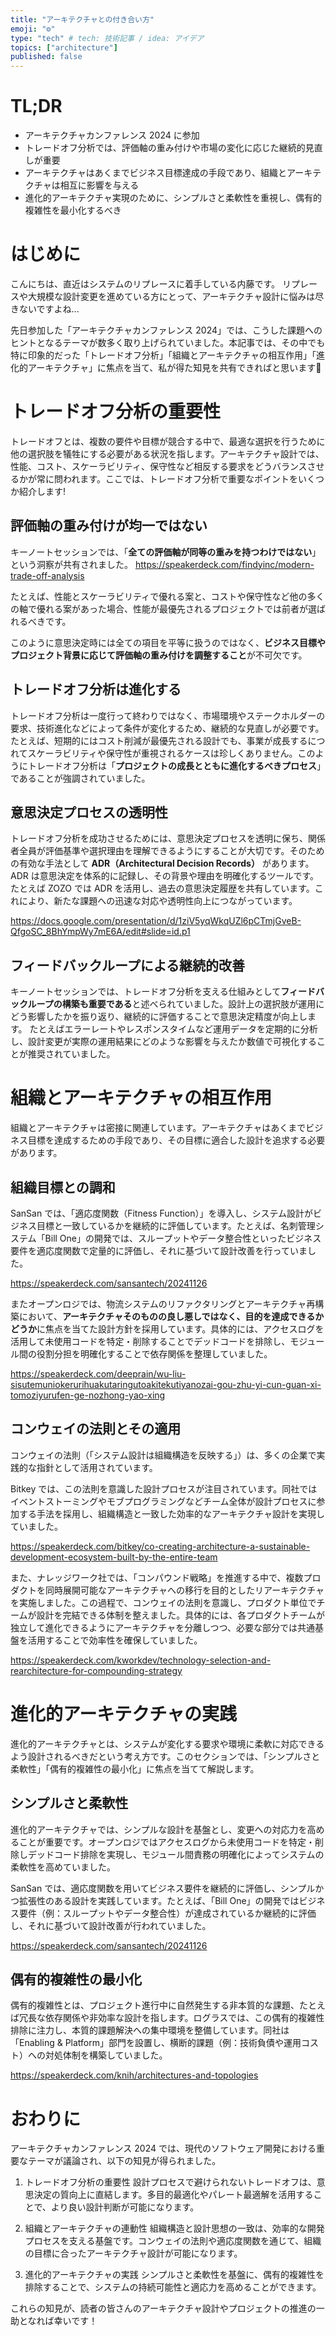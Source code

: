 ```yaml
---
title: "アーキテクチャとの付き合い方"
emoji: "⚙️"
type: "tech" # tech: 技術記事 / idea: アイデア
topics: ["architecture"]
published: false
---
```


# TL;DR

- アーキテクチャカンファレンス 2024 に参加
- トレードオフ分析では、評価軸の重み付けや市場の変化に応じた継続的見直しが重要
- アーキテクチャはあくまでビジネス目標達成の手段であり、組織とアーキテクチャは相互に影響を与える
- 進化的アーキテクチャ実現のために、シンプルさと柔軟性を重視し、偶有的複雑性を最小化するべき

# はじめに

こんにちは、直近はシステムのリプレースに着手している内藤です。
リプレースや大規模な設計変更を進めている方にとって、アーキテクチャ設計に悩みは尽きないですよね...

先日参加した「アーキテクチャカンファレンス 2024」では、こうした課題へのヒントとなるテーマが数多く取り上げられていました。本記事では、その中でも特に印象的だった「トレードオフ分析」「組織とアーキテクチャの相互作用」「進化的アーキテクチャ」に焦点を当て、私が得た知見を共有できればと思います👋

# トレードオフ分析の重要性

<!-- textlint-disable -->

トレードオフとは、複数の要件や目標が競合する中で、最適な選択を行うために他の選択肢を犠牲にする必要がある状況を指します。アーキテクチャ設計では、性能、コスト、スケーラビリティ、保守性など相反する要求をどうバランスさせるかが常に問われます。ここでは、トレードオフ分析で重要なポイントをいくつか紹介します!

<!-- textlint-enable -->

## 評価軸の重み付けが均一ではない

キーノートセッションでは、「**全ての評価軸が同等の重みを持つわけではない**」という洞察が共有されました。
https://speakerdeck.com/findyinc/modern-trade-off-analysis

たとえば、性能とスケーラビリティで優れる案と、コストや保守性など他の多くの軸で優れる案があった場合、性能が最優先されるプロジェクトでは前者が選ばれるべきです。

このように意思決定時には全ての項目を平等に扱うのではなく、**ビジネス目標やプロジェクト背景に応じて評価軸の重み付けを調整すること**が不可欠です。

## トレードオフ分析は進化する

トレードオフ分析は一度行って終わりではなく、市場環境やステークホルダーの要求、技術進化などによって条件が変化するため、継続的な見直しが必要です。
たとえば、短期的にはコスト削減が最優先される設計でも、事業が成長するにつれてスケーラビリティや保守性が重視されるケースは珍しくありません。このようにトレードオフ分析は「**プロジェクトの成長とともに進化するべきプロセス**」であることが強調されていました。

## 意思決定プロセスの透明性

トレードオフ分析を成功させるためには、意思決定プロセスを透明に保ち、関係者全員が評価基準や選択理由を理解できるようにすることが大切です。そのための有効な手法として **ADR（Architectural Decision Records）** があります。ADR は意思決定を体系的に記録し、その背景や理由を明確化するツールです。
たとえば ZOZO では ADR を活用し、過去の意思決定履歴を共有しています。これにより、新たな課題への迅速な対応や透明性向上につながっています。

https://docs.google.com/presentation/d/1ziV5yqWkqUZl6pCTmjGveB-QfgoSC_8BhYmpWy7mE6A/edit#slide=id.p1

## フィードバックループによる継続的改善

キーノートセッションでは、トレードオフ分析を支える仕組みとして**フィードバックループの構築も重要である**と述べられていました。設計上の選択肢が運用にどう影響したかを振り返り、継続的に評価することで意思決定精度が向上します。
たとえばエラーレートやレスポンスタイムなど運用データを定期的に分析し、設計変更が実際の運用結果にどのような影響を与えたか数値で可視化することが推奨されていました。

# 組織とアーキテクチャの相互作用

組織とアーキテクチャは密接に関連しています。アーキテクチャはあくまでビジネス目標を達成するための手段であり、その目標に適合した設計を追求する必要があります。

## 組織目標との調和

<!-- textlint-disable -->

SanSan では、「適応度関数（Fitness Function）」を導入し、システム設計がビジネス目標と一致しているかを継続的に評価しています。たとえば、名刺管理システム「Bill One」の開発では、スループットやデータ整合性といったビジネス要件を適応度関数で定量的に評価し、それに基づいて設計改善を行っていました。

<!-- textlint-enable -->

https://speakerdeck.com/sansantech/20241126

またオープンロジでは、物流システムのリファクタリングとアーキテクチャ再構築において、**アーキテクチャそのものの良し悪しではなく、目的を達成できるかどうか**に焦点を当てた設計方針を採用しています。具体的には、アクセスログを活用して未使用コードを特定・削除することでデッドコードを排除し、モジュール間の役割分担を明確化することで依存関係を整理していました。

https://speakerdeck.com/deeprain/wu-liu-sisutemuniokerurihuakutaringutoakitekutiyanozai-gou-zhu-yi-cun-guan-xi-tomoziyurufen-ge-nozhong-yao-xing

## コンウェイの法則とその適用

コンウェイの法則（「システム設計は組織構造を反映する」）は、多くの企業で実践的な指針として活用されています。

Bitkey では、この法則を意識した設計プロセスが注目されています。同社ではイベントストーミングやモブプログラミングなどチーム全体が設計プロセスに参加する手法を採用し、組織構造と一致した効率的なアーキテクチャ設計を実現していました。

https://speakerdeck.com/bitkey/co-creating-architecture-a-sustainable-development-ecosystem-built-by-the-entire-team

また、ナレッジワーク社では、「コンパウンド戦略」を推進する中で、複数プロダクトを同時展開可能なアーキテクチャへの移行を目的としたリアーキテクチャを実施しました。この過程で、コンウェイの法則を意識し、プロダクト単位でチームが設計を完結できる体制を整えました。具体的には、各プロダクトチームが独立して進化できるようにアーキテクチャを分離しつつ、必要な部分では共通基盤を活用することで効率性を確保していました。

https://speakerdeck.com/kworkdev/technology-selection-and-rearchitecture-for-compounding-strategy

# 進化的アーキテクチャの実践

進化的アーキテクチャとは、システムが変化する要求や環境に柔軟に対応できるよう設計されるべきだという考え方です。このセクションでは、「シンプルさと柔軟性」「偶有的複雑性の最小化」に焦点を当てて解説します。

## シンプルさと柔軟性

進化的アーキテクチャでは、シンプルな設計を基盤とし、変更への対応力を高めることが重要です。オープンロジではアクセスログから未使用コードを特定・削除しデッドコード排除を実現し、モジュール間責務の明確化によってシステムの柔軟性を高めていました。

SanSan では、適応度関数を用いてビジネス要件を継続的に評価し、シンプルかつ拡張性のある設計を実践しています。たとえば、「Bill One」の開発ではビジネス要件（例：スループットやデータ整合性）が達成されているか継続的に評価し、それに基づいて設計改善が行われていました。

https://speakerdeck.com/sansantech/20241126

## 偶有的複雑性の最小化

<!-- textlint-disable -->

偶有的複雑性とは、プロジェクト進行中に自然発生する非本質的な課題、たとえば冗長な依存関係や非効率な設計を指します。ログラスでは、この偶有的複雑性排除に注力し、本質的課題解決への集中環境を整備しています。同社は「Enabling & Platform」部門を設置し、横断的課題（例：技術負債や運用コスト）への対処体制を構築していました。

<!-- textlint-enable -->

https://speakerdeck.com/knih/architectures-and-topologies

# おわりに

アーキテクチャカンファレンス 2024 では、現代のソフトウェア開発における重要なテーマが議論され、以下の知見が得られました。

1. トレードオフ分析の重要性
   設計プロセスで避けられないトレードオフは、意思決定の質向上に直結します。多目的最適化やパレート最適解を活用することで、より良い設計判断が可能になります。

2. 組織とアーキテクチャの連動性
   組織構造と設計思想の一致は、効率的な開発プロセスを支える基盤です。コンウェイの法則や適応度関数を通じて、組織の目標に合ったアーキテクチャ設計が可能になります。

3. 進化的アーキテクチャの実践
   シンプルさと柔軟性を基盤に、偶有的複雑性を排除することで、システムの持続可能性と適応力を高めることができます。

これらの知見が、読者の皆さんのアーキテクチャ設計やプロジェクトの推進の一助となれば幸いです！
